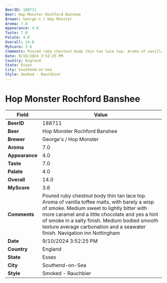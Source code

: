 ```yaml
---
BeerID: 188711
Beer: Hop Monster Rochford Banshee
Brewer: George's / Hop Monster
Aroma: 7.0
Appearance: 4.0
Taste: 7.0
Palate: 4.0
Overall: 14.0
MyScore: 3.6
Comments: Poured ruby chestnut body thin tan lace top. Aroma of vanilla toffee malts,  with barely a wisp of smoke. Medium sweet to lightly bitter with more caramel and a little chocolate and yes a hint of smoke in a salty finish.  Medium bodied smooth texture average carbonation and a seawater finish. Navigation inn Nottingham
Date: 9/10/2024 3:52:25 PM
Country: England
State: Essex
City: Southend-on-Sea
Style: Smoked - Rauchbier
---
```


# Hop Monster Rochford Banshee

| Field         | Value |
|---------------|-------|
| **BeerID** | 188711 |
| **Beer** | Hop Monster Rochford Banshee |
| **Brewer** | George's / Hop Monster |
| **Aroma** | 7.0 |
| **Appearance** | 4.0 |
| **Taste** | 7.0 |
| **Palate** | 4.0 |
| **Overall** | 14.0 |
| **MyScore** | 3.6 |
| **Comments** | Poured ruby chestnut body thin tan lace top. Aroma of vanilla toffee malts,  with barely a wisp of smoke. Medium sweet to lightly bitter with more caramel and a little chocolate and yes a hint of smoke in a salty finish.  Medium bodied smooth texture average carbonation and a seawater finish. Navigation inn Nottingham  |
| **Date** | 9/10/2024 3:52:25 PM |
| **Country** | England |
| **State** | Essex |
| **City** | Southend-on-Sea |
| **Style** | Smoked - Rauchbier |

